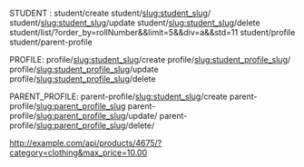 STUDENT :
    student/create
    student/<slug:student_slug>/
    student/<slug:student_slug>/update
    student/<slug:student_slug>/delete
    student/list/?order_by=rollNumber&&limit=5&&div=a&&std=11
    student/profile
    student/parent-profile

PROFILE:
    profile/<slug:student_slug>/create
    profile/<slug:student_profile_slug>/
    profile/<slug:student_profile_slug>/update
    profile/<slug:student_profile_slug>/delete

PARENT_PROFILE:
    parent-profile/<slug:student_slug>/create
    parent-profile/<slug:parent_profile_slug>
    parent-profile/<slug:parent_profile_slug>/update/
    parent-profile/<slug:parent_profile_slug>/delete/







http://example.com/api/products/4675/?category=clothing&max_price=10.00